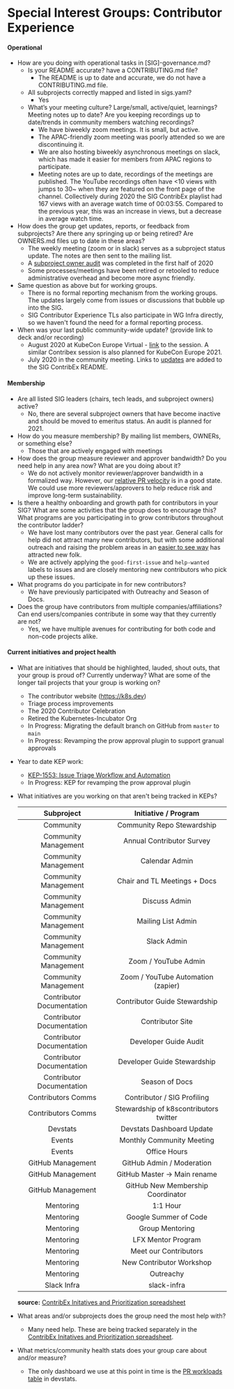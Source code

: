 # Special Interest Groups: Contributor Experience

#### Operational 

- How are you doing with operational tasks in [SIG]-governance.md?
  - Is your README accurate? have a CONTRIBUTING.md file?
      - The README is up to date and accurate, we do not have a
        CONTRIBUTING.md file.
  - All subprojects correctly mapped and listed in sigs.yaml?
      - Yes
  - What’s your meeting culture? Large/small, active/quiet, learnings? Meeting 
    notes up to date? Are you keeping recordings up to date/trends in community 
    members watching recordings?
      - We have biweekly zoom meetings. It is small, but active.
      - The APAC-friendly zoom meeting was poorly attended so we are
      discontinuing it.
      - We are also hosting biweekly asynchronous meetings on slack, which has
      made it easier for members from APAC regions to participate.
      - Meeting notes are up to date, recordings of the meetings are published.
        The YouTube recordings often have <10 views with jumps to 30~ when they
        are featured on the front page of the channel. Collectively during 2020
        the SIG ContribEx playlist had 167 views with an average watch time of
        00:03:55. Compared to the previous year, this was an increase in views,
        but a decrease in average watch time.
- How does the group get updates, reports, or feedback from subprojects? Are
  there any springing up or being retired? Are OWNERS.md files up to date in
  these areas?
  - The weekly meeting (zoom or in slack) serves as a subproject status update.
    The notes are then sent to the mailing list.
  - A [subproject owner audit][audit] was completed in the first half of 2020
  - Some processes/meetings have been retired or retooled to reduce administrative
    overhead and become more async friendly.
- Same question as above but for working groups.
  - There is no formal reporting mechanism from the working groups. The updates
    largely come from issues or discussions that bubble up into the SIG.
  - SIG Contributor Experience TLs also participate in WG Infra directly, so we haven't
    found the need for a formal reporting process.
- When was your last public community-wide update? (provide link to deck and/or
  recording)
  - August 2020 at KubeCon Europe Virtual - [link] to the session.
    A similar Contribex session is also planned for KubeCon Europe 2021.
  - July 2020 in the community meeting. Links to [updates] are added to the SIG ContribEx README.

[link]: https://kccnceu20.sched.com/event/c9yh/intro-contributor-experience-sig-jorge-castro-vmware-bob-killen-university-of-michigan
[audit]: https://github.com/kubernetes/community/issues/4585
[updates]: https://github.com/kubernetes/community/tree/master/sig-contributor-experience#current-status


#### Membership

- Are all listed SIG leaders (chairs, tech leads, and subproject owners) active?
  - No, there are several subproject owners that have become inactive and should
    be moved to emeritus status. An audit is planned for 2021. 
- How do you measure membership? By mailing list members, OWNERs, or something
  else?
  - Those that are actively engaged with meetings
- How does the group measure reviewer and approver bandwidth? Do you need help
  in any area now? What are you doing about it?
  - We do not actively monitor reviewer/approver bandwidth in a formalized way.
    However, our [relative PR velocity][vel] is in a good state. We could use more
    reviewers/approvers to help reduce risk and improve long-term sustainability.
- Is there a healthy onboarding and growth path for contributors in your SIG?
  What are some activities that the group does to encourage this? What programs
  are you participating in to grow contributors throughout the contributor ladder?
  - We have lost many contributors over the past year. General calls for help did
    not attract many new contributors, but with some additional outreach and
    raising the problem areas in an [easier to see way][pr] has attracted new folk.
  - We are actively applying the `good-first-issue` and `help-wanted` labels to issues
    and are closely mentoring new contributors who pick up these issues.
- What programs do you participate in for new contributors?
  - We have previously participated with Outreachy and Season of Docs.
- Does the group have contributors from multiple companies/affiliations? Can end
  users/companies contribute in some way that they currently are not?
  - Yes, we have multiple avenues for contributing for both code and non-code
    projects alike.
 

#### Current initiatives and project health

- What are initiatives that should be highlighted, lauded, shout outs, that
  your group is proud of? Currently underway? What are some of the longer tail
  projects that your group is working on?
  - The contributor website (https://k8s.dev)
  - Triage process improvements
  - The 2020 Contributor Celebration
  - Retired the Kubernetes-Incubator Org
  - In Progress: Migrating the default branch on GitHub from `master` to `main`
  - In Progress: Revamping the prow approval plugin to support granual approvals
- Year to date KEP work:
  - [KEP-1553: Issue Triage Workflow and Automation][kep]
  - In Progress: KEP for revamping the prow approval plugin
- What initiatives are you working on that aren't being tracked in KEPs?

  |         Subproject        |          Initiative / Program          |
  |:-------------------------:|:--------------------------------------:|
  | Community                 | Community Repo Stewardship             |
  | Community Management      | Annual Contributor Survey              |
  | Community Management      | Calendar Admin                         |
  | Community Management      | Chair and TL Meetings + Docs           |
  | Community Management      | Discuss Admin                          |
  | Community Management      | Mailing List Admin                     |
  | Community Management      | Slack Admin                            |
  | Community Management      | Zoom / YouTube Admin                   |
  | Community Management      | Zoom / YouTube Automation (zapier)     |
  | Contributor Documentation | Contributor Guide Stewardship          |
  | Contributor Documentation | Contributor Site                       |
  | Contributor Documentation | Developer Guide Audit                  |
  | Contributor Documentation | Developer Guide Stewardship            |
  | Contributor Documentation | Season of Docs                         |
  | Contributors Comms        | Contributor / SIG Profiling            |
  | Contributors Comms        | Stewardship of k8scontributors twitter |
  | Devstats                  | Devstats Dashboard Update              |
  | Events                    | Monthly Community Meeting              |
  | Events                    | Office Hours                           |
  | GitHub Management         | GitHub Admin / Moderation              |
  | GitHub Management         | GitHub Master -> Main rename           |
  | GitHub Management         | GitHub New Membership Coordinator      |
  | Mentoring                 | 1:1 Hour                               |
  | Mentoring                 | Google Summer of Code                  |
  | Mentoring                 | Group Mentoring                        |
  | Mentoring                 | LFX Mentor Program                     |
  | Mentoring                 | Meet our Contributors                  |
  | Mentoring                 | New Contributor Workshop               |
  | Mentoring                 | Outreachy                              |
  | Slack Infra               | slack-infra                            |
  
  **source:** [ContribEx Initatives and Prioritization spreadsheet][pr]

- What areas and/or subprojects does the group need the most help with?
  - Many need help. These are being tracked separately in the 
    [ContribEx Initatives and Prioritization spreadsheet][pr].
- What metrics/community health stats does your group care about and/or measure?
  - The only dashboard we use at this point in time is the
    [PR workloads table][vel] in devstats.



[vel]: https://k8s.devstats.cncf.io/d/34/pr-workload-per-sig-table?orgId=1&var-period_name=Last%20year
[kep]: https://git.k8s.io/enhancements/keps/sig-contributor-experience/1553-issue-triage
[pr]: https://docs.google.com/spreadsheets/d/1glhdFcUdqYAByW16hujxK1X_0k9mt_nrkCO4POeDNbs/edit#gid=0

